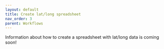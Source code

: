 ```yaml
---
layout: default
title: Create lat/long spreadsheet
nav_order: 3
parent: Workflows
---
```

Information about how to create a spreadsheet with lat/long data is coming soon!
<!--
This can be done to create blank rectilinear grids. If the grid is not rectilinear:
-->
<!--
- if it has a paper map index: [scan and trace](#)
- if it does not have a paper map index, but it does have lat long at the corners: [create spreadsheet with lat and long columns](#)
- if it does not have a paper index nor a lat long at the corners, then use geojson.io or QGIS to [create the index manually](#)
-->
